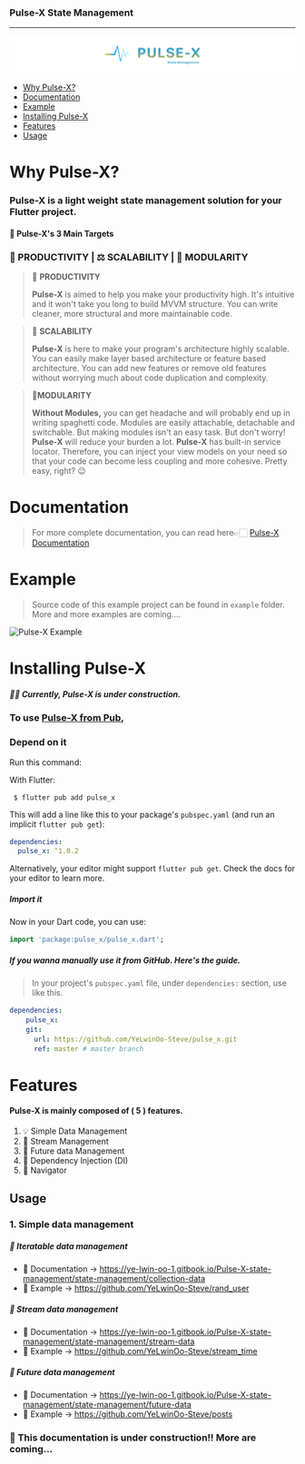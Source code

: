 ### Pulse-X State Management
----

![Pulse-X Logo](assets/Pulse_x_long.png)

- [Why Pulse-X?](#why-Pulse-x?)
- [Documentation](#documentation)
- [Example](#example)
- [Installing Pulse-X](#installing-Pulse-x)
- [Features](#features)
- [Usage](#usage)


# Why Pulse-X?

### **Pulse-X** is a light weight state management solution for your Flutter project. 

#### **🏹 Pulse-X's 3 Main Targets**

### 🚀   PRODUCTIVITY       |       ⚖️   SCALABILITY       |       🧩   MODULARITY


> **🎯** **PRODUCTIVITY**
> 
> **Pulse-X** is aimed to help you make your productivity high. It's intuitive and it won't take you long to build MVVM structure. You can write cleaner, more structural and more maintainable code.

> 🎯 **SCALABILITY**
> 
> **Pulse-X** is here to make your program's architecture highly scalable. You can easily make layer based architecture or feature based architecture. You can add new features or remove old features without worrying much about code duplication and complexity.

> 🎯**MODULARITY**
> 
> **Without Modules,** you can get headache and will probably end up in writing spaghetti code. Modules are easily attachable, detachable and switchable. But making modules isn't an easy task. But don't worry! **Pulse-X** will reduce your burden a lot. **Pulse-X** has built-in service locator. Therefore, you can inject your view models on your need so that your code can become less coupling and more cohesive. Pretty easy, right? 😉


# Documentation

> For more complete documentation, you can  read here👉🏻 [Pulse-X Documentation](https://ye-lwin-oo-1.gitbook.io/pulse-x-state-management/)


# Example

> Source code of this example project can be found in `example` folder. More and more examples are coming....

![Pulse-X Example](assets/Pulse_example.gif)

# Installing Pulse-X

##### 🚧🚧 Currently, Pulse-X is under construction. 

### To use [Pulse-X from Pub](https://pub.dev/packages/pulse_x),

### Depend on it

Run this command:

With Flutter:

```shell
 $ flutter pub add pulse_x
```

This will add a line like this to your package's `pubspec.yaml` (and run an implicit `flutter pub get`):

```yaml
dependencies:
  pulse_x: ^1.0.2
```

Alternatively, your editor might support `flutter pub get`. Check the docs for your editor to learn more.

##### Import it

Now in your Dart code, you can use:

```dart
import 'package:pulse_x/pulse_x.dart';
```


##### If you wanna manually use it from GitHub. Here's the guide.

> In your project's `pubspec.yaml` file, under `dependencies:` section, use like this.

```yaml
dependencies:
    pulse_x:
    git:
      url: https://github.com/YeLwinOo-Steve/pulse_x.git
      ref: master # master branch
```

# Features

#### __Pulse-X__ is mainly composed of ( 5 ) features.

1. 💡 Simple Data Management
2. 🌊 Stream Management
3. 🔮 Future data Management
4. 💉 Dependency Injection (DI)
5. 🧭 Navigator

## Usage

### 1. Simple data management

##### 🎢 Iteratable data management
- 📃 Documentation → https://ye-lwin-oo-1.gitbook.io/Pulse-X-state-management/state-management/collection-data
- 👾 Example → https://github.com/YeLwinOo-Steve/rand_user

##### 🌊 Stream data management
- 📃 Documentation → https://ye-lwin-oo-1.gitbook.io/Pulse-X-state-management/state-management/stream-data
- 👾 Example → https://github.com/YeLwinOo-Steve/stream_time

##### 🔮 Future data management
- 📃 Documentation → https://ye-lwin-oo-1.gitbook.io/Pulse-X-state-management/state-management/future-data
- 👾 Example → https://github.com/YeLwinOo-Steve/posts


### 🚧 This documentation is under construction!! More are coming...

